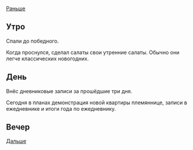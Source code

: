 [Раньше](2021.01.01.md)  
## Утро
Спали до победного.

Когда проснулся, сделал салаты свои утренние салаты. Обычно они легче классических новогодних. 
## День
Внёс дневниковые записи за прошёдшие три дня.

Сегодня в планах демонстрация новой квартиры племяннице, записи в ежедневнике и итоги года по ежедневнику.

## Вечер
[Дальше](2021.01.03.md)
